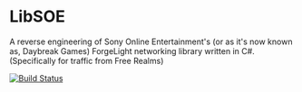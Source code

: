 # LibSOE
A reverse engineering of Sony Online Entertainment's (or as it's now known as, Daybreak Games) ForgeLight networking library written in C#. (Specifically for traffic from Free Realms)

[![Build Status](https://travis-ci.org/Joshsora/LibSOE.svg)](https://travis-ci.org/Joshsora/LibSOE)
